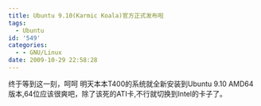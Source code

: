 ```yaml
---
title: Ubuntu 9.10(Karmic Koala)官方正式发布啦
tags:
  - Ubuntu
id: '549'
categories:
  - - GNU/Linux
date: 2009-10-29 22:58:28
---
```


终于等到这一刻，呵呵
明天本本T400的系统就全新安装到Ubuntu 9.10 AMD64版本,64位应该很爽吧，除了该死的ATI卡,不行就切换到Intel的卡子了。
